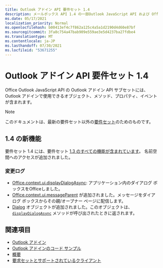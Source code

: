 ```yaml
---
title: Outlook アドイン API 要件セット 1.4
description: メールボックス API 1.4 の一部Outlook JavaScript API および Office JavaScript API 用に導入された機能と API。
ms.date: 05/17/2021
localization_priority: Normal
ms.openlocfilehash: b00413ef4c7f862a125c4a5a1d2190d4d60e87bf
ms.sourcegitcommit: 3fa8c754a47bab909e559ae3e5d4237ba27fdbe4
ms.translationtype: MT
ms.contentlocale: ja-JP
ms.lasthandoff: 07/30/2021
ms.locfileid: "53671255"
---
```

# <a name="outlook-add-in-api-requirement-set-14"></a>Outlook アドイン API 要件セット 1.4

Office Outlook JavaScript API の Outlook アドイン API サブセットには、Outlook アドインで使用できるオブジェクト、メソッド、プロパティ、イベントが含まれます。

> [!NOTE]
> このドキュメントは、最新の要件セット以外の[要件セット](../../requirement-sets/outlook-api-requirement-sets.md)のためのものです。

## <a name="whats-new-in-14"></a>1.4 の新機能

要件セット 1.4 には、要件セット [1.3 のすべての機能が含まれています](../requirement-set-1.3/outlook-requirement-set-1.3.md)。 名前空間へのアクセスが追加されました。

### <a name="change-log"></a>変更ログ

- [Office.context.ui.displayDialogAsync](/javascript/api/office/office.ui#displayDialogAsync_startAddress__options__callback_): アプリケーション内のダイアログ ボックスをOfficeしました。
- [Office.context.ui.messageParent](/javascript/api/office/office.ui#messageParent_message__messageOptions_) が追加されました。メッセージをダイアログ ボックスからその親/オープナー ページに配信します。
- [Dialog](/javascript/api/office/office.dialog) オブジェクトが追加されました。このオブジェクトは、[`displayDialogAsync`](/javascript/api/office/office.ui#displayDialogAsync_startAddress__options__callback_) メソッドが呼び出されたときに返されます。

## <a name="see-also"></a>関連項目

- [Outlook アドイン](../../../outlook/outlook-add-ins-overview.md)
- [Outlook アドインのコード サンプル](https://developer.microsoft.com/outlook/gallery/?filterBy=Outlook,Samples,Add-ins)
- [概要](../../../quickstarts/outlook-quickstart.md)
- [要求セットとサポートされているクライアント](../../requirement-sets/outlook-api-requirement-sets.md)
